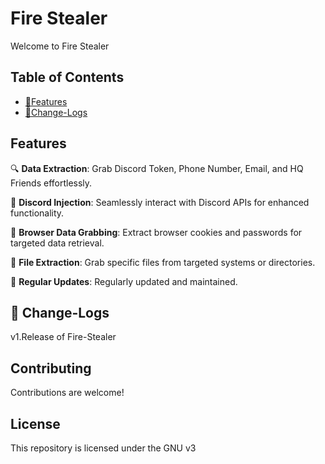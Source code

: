 # Fire Stealer

Welcome to Fire Stealer 

## Table of Contents
- [🚀Features](#Features)
- [📜Change-Logs](#Change-Logs)

## Features
🔍 **Data Extraction**: Grab Discord Token, Phone Number, Email, and HQ Friends effortlessly.

💉 **Discord Injection**: Seamlessly interact with Discord APIs for enhanced functionality.

🍪 **Browser Data Grabbing**: Extract browser cookies and passwords for targeted data retrieval.

📁 **File Extraction**: Grab specific files from targeted systems or directories.

🔄 **Regular Updates**: Regularly updated and maintained.

## 📜 Change-Logs
v1.Release of Fire-Stealer

## Contributing
Contributions are welcome!

## License
This repository is licensed under the GNU v3
